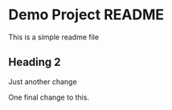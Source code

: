 # Demo Project README

This is a simple readme file

## Heading 2

Just another change

One final change to this.


